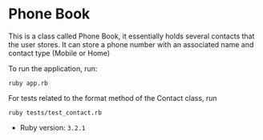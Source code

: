 # Phone Book

This is a class called Phone Book, it essentially holds several contacts that the user stores. It can store a phone number with an associated name and contact type (Mobile or Home)

To run the application, run:

```
ruby app.rb
```
For tests related to the format method of the Contact class, run

```
ruby tests/test_contact.rb
```

- Ruby version: `3.2.1`
